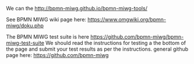 We can the http://bpmn-miwg.github.io/bpmn-miwg-tools/

See BPMN MIWG wiki page here: https://www.omgwiki.org/bpmn-miwg/doku.php

The BPMN MIWG test suite is here https://github.com/bpmn-miwg/bpmn-miwg-test-suite
We should read the instructions for testing a the bottom of the page and submit your test results as per the instructions.
general github page here: https://github.com/bpmn-miwg